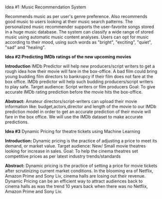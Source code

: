 Idea #1 :Music Recommendation System


Recommends music as per user's genre preference. Also recommends good music to users looking at their music search patterns. The personalized music recommender supports the user-favorite songs stored in a huge music database. The system can classify a wide range of stored music using automatic music content analyses. Users can opt for music according to their mood, using such words as "bright", "exciting", "quiet", "sad" and "healing".


**Idea #2:Predicting IMDb ratings of the new upcoming movies**

**Introduction**
IMDb Predictor will help new producers/script writers to get a rough idea how their movie will fare in the box-office. A bad film could bring young budding film directors to bankrupcy if their film does not fare at the box office. IMDb predictor will help such budding producers/script writers to play safe.
Target audience: Script writers or film producers
Goal: To give accurate IMDb rating prediction before the movie hits the box-office.

**Abstract:**
Amateur directors/script-writers can upload their movie information like:
budget,actors,director and length of the movie to our IMDb prediction model in order to get an accurate prediction of their movie will fare in the box office. We will use the IMDb dataset to make accurate predictions.






**Idea #3**
Dynamic Pricing for theatre tickets using Machine Learning

**Introduction:**
Dynamic pricing is the practice of adjusting a price to meet its demand, or market value.
Target audience: New/ Small movie theatres looking for increase in sales.
Goal: To help the cinema theatres set competitive prices as per latest industry trends/standards


**Abstract:**
Dynamic pricing is the practice of setting a price for movie tickets after scrutinizing current market conditions. In the blooming era of Netflix, Amazon Prime and Sony Liv, cinema halls are losing out their revenue. Dynamic Pricing can be an efficient way to attract audiences back to cinema halls as was the trend 10 years back when there was no Netflix, Amazon Prime and Sony Liv.





